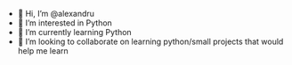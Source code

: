 - 👋 Hi, I’m @alexandru
- 👀 I’m interested in Python 
- 🌱 I’m currently learning Python
- 💞️ I’m looking to collaborate on learning python/small projects that would help me learn

<!---
alexandru-ghibea/alexandru-ghibea is a ✨ special ✨ repository because its `README.md` (this file) appears on your GitHub profile.
You can click the Preview link to take a look at your changes.
--->
